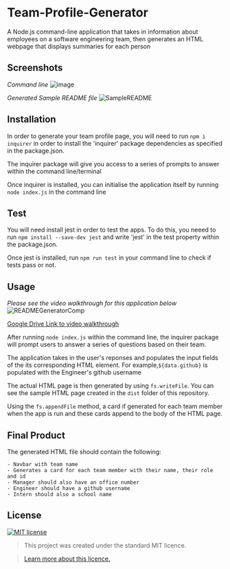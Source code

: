# Team-Profile-Generator
A Node.js command-line application that takes in information about employees on a software engineering team, then generates an HTML webpage that displays summaries for each person

## Screenshots
*Command line*
![image](https://user-images.githubusercontent.com/74797740/108611777-d430d680-73d9-11eb-8ec1-b7bb0669e2ac.png)

*Generated Sample README file*
![SampleREADME](https://user-images.githubusercontent.com/74797740/108613163-55db3100-73e7-11eb-9d25-5f9635ae9a6d.gif)

## Installation
In order to generate your team profile page, you will need to run `npm i inquirer` in order to install the 'inquirer' package dependencies as specified in the package.json.

The inquirer package will give you access to a series of prompts to answer within the command line/terminal 

Once inquirer is installed, you can initialise the application itself by running `node index.js` in the command line

## Test
You will need install jest in order to test the apps. To do this, you neeed to run `npm install --save-dev jest` and write 'jest' in the test property within the package.json.

Once jest is installed, run `npm run test` in your command line to check if tests pass or not. 

## Usage 

*Please see the video walkthrough for this application below*
![READMEGeneratorComp](https://user-images.githubusercontent.com/74797740/108613080-65a64580-73e6-11eb-93c4-2403430032de.gif)

[Google Drive Link to video walkthrough](https://drive.google.com/file/d/18lkkwei-JA-34o3CtTS4qdAJs0bhPPYs/view)

After running `node index.js` within the command line, the inquirer package will prompt users to answer a series of questions based on their team. 

The application takes in the user's reponses and populates the input fields of the its corresponding HTML element.  For example,`${data.github}` is populated with the Engineer's github username

The actual HTML page is then generated by using `fs.writeFile`. You can see the sample HTML page created in the `dist` folder of this repository. 

Using the `fs.appendFile` method, a card if generated for each team member when the app is run and these cards append to the body of the HTML page. 

## Final Product
The generated HTML file should contain the following:

    - Navbar with team name
    - Generates a card for each team member with their name, their role and id
    - Manager should also have an office number
    - Engineer should have a github username
    - Intern should also a school name

## License
[![MIT license](https://img.shields.io/badge/License-MIT-blue.svg)](https://lbesson.mit-license.org/)

> This project was created under the standard MIT licence.

> [Learn more about this licence.](https://lbesson.mit-license.org/)